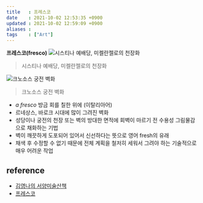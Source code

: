 ```yaml
---
title   : 프레스코 
date    : 2021-10-02 12:53:35 +0900
updated : 2021-10-02 12:59:09 +0900
aliases : 
tags    : ["Art"]
---
```

**프레스코(fresco)**
![시스티나 예배당, 미켈란젤로의 천장화](https://t1.daumcdn.net/cfile/tistory/2568EB3557E63C862F)
> 시스티나 예배당, 미켈란젤로의 천장화

![크노소스 궁전 벽화](https://t1.daumcdn.net/blogfile/fs2/22_blog_2007_04_25_07_15_462e818113e98?x-content-disposition=inline&filename=%ED%81%AC%EB%85%B8%EC%86%8C%EC%8A%A4%EA%B6%81%EC%A0%84%EB%B2%BD%ED%99%94.jpg)
> 크노소스 궁전 벽화

- _a fresco_ 방금 회를 칠한 위에 (이탈리아어)
- 르네상스, 바로크 시대에 많이 그려진 벽화
- 성당이나 궁전의 천장 또는 벽의 방대한 면적에 회벽이 마르기 전 수용성 그림물감으로 채화하는 기법
- 벽이 깨끗하게 도포되어 있어서 신선하다는 뜻으로 영어 fresh의 유래
- 채색 후 수정할 수 없기 때문에 전체 계획을 철저히 세워서 그려야 하는 기술적으로 매우 어려운 작업 
	
## reference
- [김영나의 서양미술산책](https://www.chosun.com/site/data/html_dir/2010/04/12/2010041202105.html)
- [프레스코](https://ko.wikipedia.org/wiki/%ED%94%84%EB%A0%88%EC%8A%A4%EC%BD%94)

